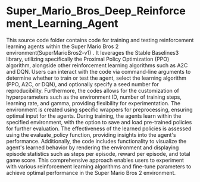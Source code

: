 # Super_Mario_Bros_Deep_Reinforcement_Learning_Agent

This source code folder contains code for training and testing reinforcement learning agents within the Super Mario Bros 2 environment(SuperMarioBros2-v1) . It leverages the Stable Baselines3 library, utilizing specifically the Proximal Policy Optimization (PPO) algorithm, alongside other reinforcement learning algorithms such as A2C and DQN. Users can interact with the code via command-line arguments to determine whether to train or test the agent, select the learning algorithm (PPO, A2C, or DQN), and optionally specify a seed number for reproducibility. Furthermore, the codes allows for the customization of hyperparameters such as the environment ID, number of training steps, learning rate, and gamma, providing flexibility for experimentation. The environment is created using specific wrappers for preprocessing, ensuring optimal input for the agents. During training, the agents learn within the specified environment, with the option to save and load pre-trained policies for further evaluation. The effectiveness of the learned policies is assessed using the evaluate_policy function, providing insights into the agent's performance. Additionally, the code includes functionality to visualize the agent's learned behavior by rendering the environment and displaying episode statistics such as steps per episode, reward per episode, and total game score. This comprehensive approach enables users to experiment with various reinforcement learning algorithms and fine-tune parameters to achieve optimal performance in the Super Mario Bros 2 environment.
